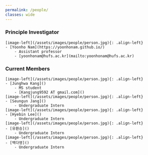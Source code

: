 ```yaml
---
permalink: /people/
classes: wide
---
```


### Principle Investigator
    [image-left](/assets/images/people/person.jpg){: .align-left}
    - [Yoonho Nam](https://yoonhonam.github.io/)
        - Assistant professor
        - [yoonhonam@hufs.ac.kr](mailto:yoonhonam@hufs.ac.kr)
### Current Members
    [image-left](/assets/images/people/person.jpg){: .align-left}
    - [Junghwa Kang]()
        - MS student
        - [Kangjung9592 AT gmail.com]()
    [image-left](/assets/images/people/person.jpg){: .align-left}
    - [Seungun Jang]()
        - Undergraduate Intern
    [image-left](/assets/images/people/person.jpg){: .align-left}
    - [Hyebin Lee]()
        - Undergraduate Intern
    [image-left](/assets/images/people/person.jpg){: .align-left}
    - [유환승]()
        - Undergraduate Intern
    [image-left](/assets/images/people/person.jpg){: .align-left}
    - [백다영]()
        - Undergraduate Intern
